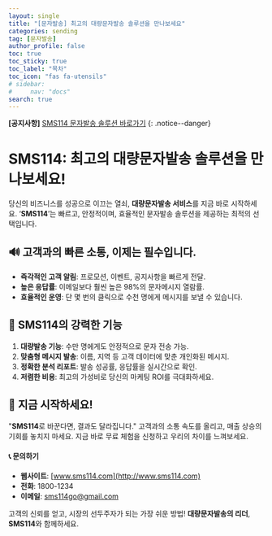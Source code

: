 ```yaml
---
layout: single
title: "[문자발송] 최고의 대량문자발송 솔루션을 만나보세요"
categories: sending
tag: [문자발송]
author_profile: false
toc: true
toc_sticky: true
toc_label: "목차"
toc_icon: "fas fa-utensils" 
# sidebar:
#     nav: "docs"
search: true
---
```


**[공지사항]** [SMS114 문자발송 솔루션 바로가기](https://www.sms114.co.kr)
{: .notice--danger}

#  SMS114: 최고의 대량문자발송 솔루션을 만나보세요!

당신의 비즈니스를 성공으로 이끄는 열쇠, **대량문자발송 서비스**를 지금 바로 시작하세요. ‘**SMS114**’는 빠르고, 안정적이며, 효율적인 문자발송 솔루션을 제공하는 최적의 선택입니다.

## 🔊 고객과의 빠른 소통, 이제는 필수입니다.

- **즉각적인 고객 알림**: 프로모션, 이벤트, 공지사항을 빠르게 전달.
- **높은 응답률**: 이메일보다 훨씬 높은 98%의 문자메시지 열람률.
- **효율적인 운영**: 단 몇 번의 클릭으로 수천 명에게 메시지를 보낼 수 있습니다.

## 🔧 SMS114의 강력한 기능



1. **대량발송 기능**: 수만 명에게도 안정적으로 문자 전송 가능.
2. **맞춤형 메시지 발송**: 이름, 지역 등 고객 데이터에 맞춘 개인화된 메시지.
3. **정확한 분석 리포트**: 발송 성공률, 응답률을 실시간으로 확인.
4. **저렴한 비용**: 최고의 가성비로 당신의 마케팅 ROI를 극대화하세요.

## 🎉 지금 시작하세요!

"**SMS114**로 바꾼다면, 결과도 달라집니다." 고객과의 소통 속도를 올리고, 매출 상승의 기회를 놓치지 마세요. 지금 바로 무료 체험을 신청하고 우리의 차이를 느껴보세요.

#### 📞 문의하기

- **웹사이트**: [www.sms114.com](http://www.sms114.com)
- **전화**: 1800-1234
- **이메일**: sms114go@gmail.com

고객의 신뢰를 얻고, 시장의 선두주자가 되는 가장 쉬운 방법! **대량문자발송의 리더**, **SMS114**와 함께하세요.